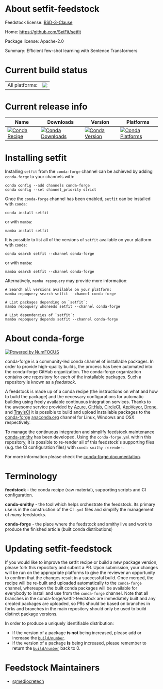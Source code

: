 About setfit-feedstock
======================

Feedstock license: [BSD-3-Clause](https://github.com/conda-forge/setfit-feedstock/blob/main/LICENSE.txt)

Home: https://github.com/SetFit/setfit

Package license: Apache-2.0

Summary: Efficient few-shot learning with Sentence Transformers

Current build status
====================


<table><tr><td>All platforms:</td>
    <td>
      <a href="https://dev.azure.com/conda-forge/feedstock-builds/_build/latest?definitionId=20647&branchName=main">
        <img src="https://dev.azure.com/conda-forge/feedstock-builds/_apis/build/status/setfit-feedstock?branchName=main">
      </a>
    </td>
  </tr>
</table>

Current release info
====================

| Name | Downloads | Version | Platforms |
| --- | --- | --- | --- |
| [![Conda Recipe](https://img.shields.io/badge/recipe-setfit-green.svg)](https://anaconda.org/conda-forge/setfit) | [![Conda Downloads](https://img.shields.io/conda/dn/conda-forge/setfit.svg)](https://anaconda.org/conda-forge/setfit) | [![Conda Version](https://img.shields.io/conda/vn/conda-forge/setfit.svg)](https://anaconda.org/conda-forge/setfit) | [![Conda Platforms](https://img.shields.io/conda/pn/conda-forge/setfit.svg)](https://anaconda.org/conda-forge/setfit) |

Installing setfit
=================

Installing `setfit` from the `conda-forge` channel can be achieved by adding `conda-forge` to your channels with:

```
conda config --add channels conda-forge
conda config --set channel_priority strict
```

Once the `conda-forge` channel has been enabled, `setfit` can be installed with `conda`:

```
conda install setfit
```

or with `mamba`:

```
mamba install setfit
```

It is possible to list all of the versions of `setfit` available on your platform with `conda`:

```
conda search setfit --channel conda-forge
```

or with `mamba`:

```
mamba search setfit --channel conda-forge
```

Alternatively, `mamba repoquery` may provide more information:

```
# Search all versions available on your platform:
mamba repoquery search setfit --channel conda-forge

# List packages depending on `setfit`:
mamba repoquery whoneeds setfit --channel conda-forge

# List dependencies of `setfit`:
mamba repoquery depends setfit --channel conda-forge
```


About conda-forge
=================

[![Powered by
NumFOCUS](https://img.shields.io/badge/powered%20by-NumFOCUS-orange.svg?style=flat&colorA=E1523D&colorB=007D8A)](https://numfocus.org)

conda-forge is a community-led conda channel of installable packages.
In order to provide high-quality builds, the process has been automated into the
conda-forge GitHub organization. The conda-forge organization contains one repository
for each of the installable packages. Such a repository is known as a *feedstock*.

A feedstock is made up of a conda recipe (the instructions on what and how to build
the package) and the necessary configurations for automatic building using freely
available continuous integration services. Thanks to the awesome service provided by
[Azure](https://azure.microsoft.com/en-us/services/devops/), [GitHub](https://github.com/),
[CircleCI](https://circleci.com/), [AppVeyor](https://www.appveyor.com/),
[Drone](https://cloud.drone.io/welcome), and [TravisCI](https://travis-ci.com/)
it is possible to build and upload installable packages to the
[conda-forge](https://anaconda.org/conda-forge) [anaconda.org](https://anaconda.org/)
channel for Linux, Windows and OSX respectively.

To manage the continuous integration and simplify feedstock maintenance
[conda-smithy](https://github.com/conda-forge/conda-smithy) has been developed.
Using the ``conda-forge.yml`` within this repository, it is possible to re-render all of
this feedstock's supporting files (e.g. the CI configuration files) with ``conda smithy rerender``.

For more information please check the [conda-forge documentation](https://conda-forge.org/docs/).

Terminology
===========

**feedstock** - the conda recipe (raw material), supporting scripts and CI configuration.

**conda-smithy** - the tool which helps orchestrate the feedstock.
                   Its primary use is in the construction of the CI ``.yml`` files
                   and simplify the management of *many* feedstocks.

**conda-forge** - the place where the feedstock and smithy live and work to
                  produce the finished article (built conda distributions)


Updating setfit-feedstock
=========================

If you would like to improve the setfit recipe or build a new
package version, please fork this repository and submit a PR. Upon submission,
your changes will be run on the appropriate platforms to give the reviewer an
opportunity to confirm that the changes result in a successful build. Once
merged, the recipe will be re-built and uploaded automatically to the
`conda-forge` channel, whereupon the built conda packages will be available for
everybody to install and use from the `conda-forge` channel.
Note that all branches in the conda-forge/setfit-feedstock are
immediately built and any created packages are uploaded, so PRs should be based
on branches in forks and branches in the main repository should only be used to
build distinct package versions.

In order to produce a uniquely identifiable distribution:
 * If the version of a package **is not** being increased, please add or increase
   the [``build/number``](https://docs.conda.io/projects/conda-build/en/latest/resources/define-metadata.html#build-number-and-string).
 * If the version of a package **is** being increased, please remember to return
   the [``build/number``](https://docs.conda.io/projects/conda-build/en/latest/resources/define-metadata.html#build-number-and-string)
   back to 0.

Feedstock Maintainers
=====================

* [@mediocretech](https://github.com/mediocretech/)

